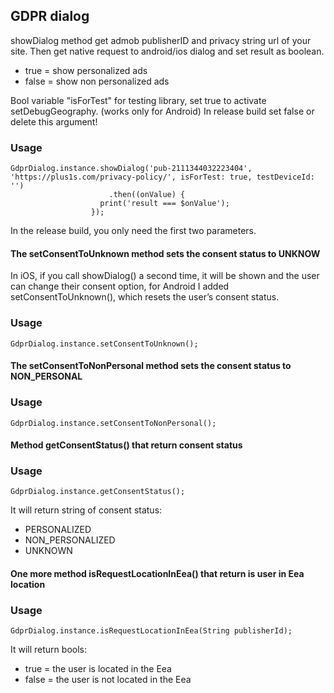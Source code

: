 ## GDPR dialog


 showDialog method get admob publisherID and privacy string url of your site.
 Then get native request to android/ios dialog and set result as boolean.
- true = show personalized ads
- false = show non personalized ads
 
Bool variable "isForTest" for testing library, set true to activate setDebugGeography. (works only for Android)
In release build set false or delete this argument!
  
### Usage

```
GdprDialog.instance.showDialog('pub-2111344032223404', 'https://plus1s.com/privacy-policy/', isForTest: true, testDeviceId: '')
                      .then((onValue) {
                    print('result === $onValue');
                  });
```

In the release build, you only need the first two parameters.

#### The setConsentToUnknown method sets the consent status to UNKNOW

In iOS, if you call showDialog() a second time, it will be shown and the user can change their consent option, for Android I added setConsentToUnknown(), which resets the user’s consent status.

### Usage

```
GdprDialog.instance.setConsentToUnknown();
```

#### The setConsentToNonPersonal method sets the consent status to NON_PERSONAL

### Usage

```
GdprDialog.instance.setConsentToNonPersonal();
```


#### Method getConsentStatus() that return consent status

### Usage

```
GdprDialog.instance.getConsentStatus();
```

It will return string of consent status:
- PERSONALIZED
- NON_PERSONALIZED
- UNKNOWN


#### One more method isRequestLocationInEea() that return is user in Eea location

### Usage

```
GdprDialog.instance.isRequestLocationInEea(String publisherId);
```

It will return bools:
- true = the user is located in the Eea
- false = the user is not located in the Eea
